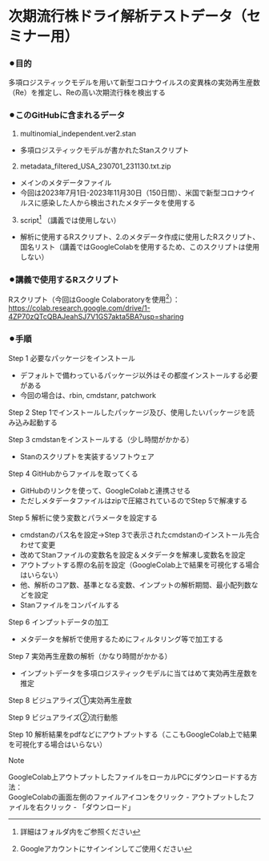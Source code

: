 # 次期流行株ドライ解析テストデータ（セミナー用）

### ⚫︎目的  
   多項ロジスティックモデルを用いて新型コロナウイルスの変異株の実効再生産数（Re）を推定し、Reの高い次期流行株を検出する

### ⚫︎このGitHubに含まれるデータ
1. multinomial_independent.ver2.stan
- 多項ロジスティックモデルが書かれたStanスクリプト
2. metadata_filtered_USA_230701_231130.txt.zip
- メインのメタデータファイル
- 今回は2023年7月1日-2023年11月30日（150日間）、米国で新型コロナウイルスに感染した人から検出されたメタデータを使用する
3. script[^1] （講義では使用しない）
- 解析に使用するRスクリプト、2.のメタデータ作成に使用したRスクリプト、国名リスト（講義ではGoogleColabを使用するため、このスクリプトは使用しない）

### ⚫︎講義で使用するRスクリプト  
 Rスクリプト（今回はGoogle Colaboratoryを使用[^2]）：  
https://colab.research.google.com/drive/1-4ZP70zQTcQBAJeahSJ7V1GS7akta5BA?usp=sharing

### ⚫︎手順

Step 1 必要なパッケージをインストール
- デフォルトで備わっているパッケージ以外はその都度インストールする必要がある
- 今回の場合は、rbin, cmdstanr, patchwork

Step 2 Step 1でインストールしたパッケージ及び、使用したいパッケージを読み込み起動する

Step 3 cmdstanをインストールする（少し時間がかかる）
- Stanのスクリプトを実装するソフトウェア
  
Step 4 GitHubからファイルを取ってくる
- GitHubのリンクを使って、GoogleColabと連携させる
- ただしメタデータファイルはzipで圧縮されているのでStep 5で解凍する

Step 5 解析に使う変数とパラメータを設定する
- cmdstanのパス名を設定→Step 3で表示されたcmdstanのインストール先合わせて変更
- 改めてStanファイルの変数名を設定＆メタデータを解凍し変数名を設定
- アウトプットする際の名前を設定（GoogleColab上で結果を可視化する場合はいらない）
- 他、解析のコア数、基準となる変数、インプットの解析期間、最小配列数などを設定
- Stanファイルをコンパイルする

Step 6 インプットデータの加工
- メタデータを解析で使用するためにフィルタリング等で加工する

Step 7 実効再生産数の解析（かなり時間がかかる）
- インプットデータを多項ロジスティックモデルに当てはめて実効再生産数を推定

Step 8 ビジュアライズ①実効再生産数

Step 9 ビジュアライズ②流行動態

Step 10 解析結果をpdfなどにアウトプットする（ここもGoogleColab上で結果を可視化する場合はいらない）

> [!NOTE]
> GoogleColab上アウトプットしたファイルをローカルPCにダウンロードする方法：  
> GoogleColabの画面左側のファイルアイコンをクリック - アウトプットしたファイルを右クリック - 「ダウンロード」


[^1]: 詳細はフォルダ内をご参照ください
[^2]: Googleアカウントにサインインしてご使用ください

